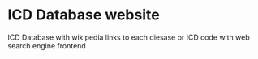 # ICD Database website
ICD Database with wikipedia links to each diesase or ICD code with web search engine frontend
